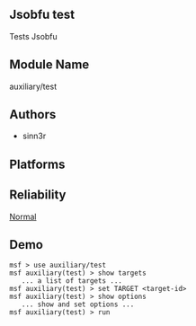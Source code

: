 ## Jsobfu test

Tests Jsobfu


## Module Name
auxiliary/test

## Authors
* sinn3r





## Platforms


## Reliability
[Normal](https://github.com/rapid7/metasploit-framework/wiki/Exploit-Ranking)

## Demo

```
msf > use auxiliary/test
msf auxiliary(test) > show targets
   ... a list of targets ...
msf auxiliary(test) > set TARGET <target-id>
msf auxiliary(test) > show options
   ... show and set options ...
msf auxiliary(test) > run
```
    
    